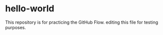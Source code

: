 # hello-world
This repository is for practicing the GitHub Flow.
editing this file for testing purposes.
